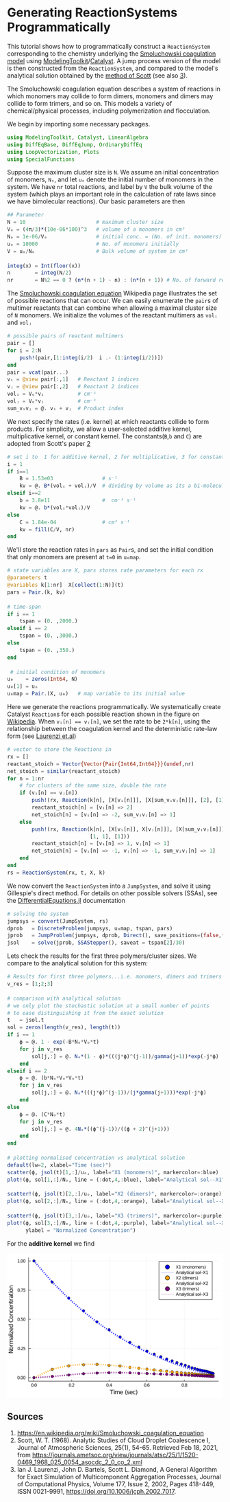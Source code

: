 # Generating ReactionSystems Programmatically 
This tutorial shows how to programmatically construct a `ReactionSystem` corresponding to the chemistry underlying the [Smoluchowski coagulation model](https://en.wikipedia.org/wiki/Smoluchowski_coagulation_equation) using [ModelingToolkit](https://mtk.sciml.ai/stable/)/[Catalyst](https://catalyst.sciml.ai/dev/). A jump process version of the model is then constructed from the `ReactionSystem`, and compared to the model's analytical solution obtained by the [method of Scott](https://journals.ametsoc.org/view/journals/atsc/25/1/1520-0469_1968_025_0054_asocdc_2_0_co_2.xml) (see also [3](https://doi.org/10.1006/jcph.2002.7017)).

The Smoluchowski coagulation equation describes a system of reactions in which monomers may collide to form dimers, monomers and dimers may collide to form trimers, and so on. This models a variety of chemical/physical processes, including polymerization and flocculation.

We begin by importing some necessary packages.
```julia
using ModelingToolkit, Catalyst, LinearAlgebra
using DiffEqBase, DiffEqJump, OrdinaryDiffEq
using LoopVectorization, Plots
using SpecialFunctions
```
Suppose the maximum cluster size is `N`. We assume an initial concentration of monomers, `Nₒ`, and let `uₒ` denote the initial number of monomers in the system. We have `nr` total reactions, and label by `V` the bulk volume of the system (which plays an important role in the calculation of rate laws since we have bimolecular reactions). Our basic parameters are then  
```julia
## Parameter
N = 10                       # maximum cluster size
Vₒ = (4π/3)*(10e-06*100)^3   # volume of a monomers in cm³
Nₒ = 1e-06/Vₒ                # initial conc. = (No. of init. monomers) / bulk volume
uₒ = 10000                   # No. of monomers initially
V = uₒ/Nₒ                    # Bulk volume of system in cm³

integ(x) = Int(floor(x))
n        = integ(N/2)
nr       = N%2 == 0 ? (n*(n + 1) - n) : (n*(n + 1)) # No. of forward reactions
```
The [Smoluchowski coagulation equation](https://en.wikipedia.org/wiki/Smoluchowski_coagulation_equation) Wikipedia page illustrates the set of possible reactions that can occur. We can easily enumerate the `pair`s of multimer reactants that can combine when allowing a maximal cluster size of `N` monomers. We initialize the volumes of the reactant multimers as `volᵢ` and `volⱼ`
  
```julia
# possible pairs of reactant multimers
pair = []
for i = 2:N
    push!(pair,[1:integ(i/2)  i .- (1:integ(i/2))])
end
pair = vcat(pair...)
vᵢ = @view pair[:,1]   # Reactant 1 indices
vⱼ = @view pair[:,2]   # Reactant 2 indices
volᵢ = Vₒ*vᵢ           # cm⁻³
volⱼ = Vₒ*vⱼ           # cm⁻³
sum_vᵢvⱼ = @. vᵢ + vⱼ  # Product index
```
We next specify the rates (i.e. kernel) at which reactants collide to form products. For simplicity, we allow a user-selected additive kernel, multiplicative kernel, or constant kernel. The constants(`B`,`b` and `C`) are adopted from Scott's paper [2](https://journals.ametsoc.org/view/journals/atsc/25/1/1520-0469_1968_025_0054_asocdc_2_0_co_2.xml)
```julia
# set i to  1 for additive kernel, 2 for multiplicative, 3 for constant
i = 1
if i==1
    B = 1.53e03                # s⁻¹
    kv = @. B*(volᵢ + volⱼ)/V  # dividing by volume as its a bi-molecular reaction chain
elseif i==2
    b = 3.8e11                 #  cm⁻³ s⁻¹
    kv = @. b*(volᵢ*volⱼ)/V
else
    C = 1.84e-04               # cm³ s⁻¹
    kv = fill(C/V, nr) 
end
```
We'll store the reaction rates in `pars` as `Pair`s, and set the initial condition that only monomers are present at ``t=0`` in `u₀map`.
```julia
# state variables are X, pars stores rate parameters for each rx
@parameters t       
@variables k[1:nr]  X[collect(1:N)](t)
pars = Pair.(k, kv)

# time-span
if i == 1
    tspan = (0. ,2000.)   
elseif i == 2
    tspan = (0. ,3000.)
else
    tspan = (0. ,350.)
end

 # initial condition of monomers
u₀    = zeros(Int64, N)
u₀[1] = uₒ  
u₀map = Pair.(X, u₀)   # map variable to its initial value
```
Here we generate the reactions programmatically. We systematically create Catalyst `Reaction`s for each possible reaction shown in the figure on [Wikipedia](https://en.wikipedia.org/wiki/Smoluchowski_coagulation_equation). When `vᵢ[n] == vⱼ[n]`, we set the rate to be `2*k[n]`, using the relationship between the coagulation kernel and the deterministic rate-law form (see [Laurenzi et.al](https://www.sciencedirect.com/science/article/pii/S0021999102970178))
```julia
# vector to store the Reactions in
rx = []              
reactant_stoich = Vector{Vector{Pair{Int64,Int64}}}(undef,nr)
net_stoich = similar(reactant_stoich)
for n = 1:nr
    # for clusters of the same size, double the rate
    if (vᵢ[n] == vⱼ[n]) 
        push!(rx, Reaction(k[n], [X[vᵢ[n]]], [X[sum_vᵢvⱼ[n]]], [2], [1]))
        reactant_stoich[n] = [vᵢ[n] => 2]
        net_stoich[n] = [vᵢ[n] => -2, sum_vᵢvⱼ[n] => 1]
    else
        push!(rx, Reaction(k[n], [X[vᵢ[n]], X[vⱼ[n]]], [X[sum_vᵢvⱼ[n]]], 
                           [1, 1], [1]))
        reactant_stoich[n] = [vᵢ[n] => 1, vⱼ[n] => 1]
        net_stoich[n] = [vᵢ[n] => -1, vⱼ[n] => -1, sum_vᵢvⱼ[n] => 1]
    end
end
rs = ReactionSystem(rx, t, X, k)
```
We now convert the `ReactionSystem` into a `JumpSystem`, and solve it using Gillespie's direct method. For details on other possible solvers (SSAs), see the [DifferentialEquations.jl](https://diffeq.sciml.ai/latest/types/jump_types/) documentation 
```julia
# solving the system
jumpsys = convert(JumpSystem, rs)
dprob   = DiscreteProblem(jumpsys, u₀map, tspan, pars)
jprob   = JumpProblem(jumpsys, dprob, Direct(), save_positions=(false,false))
jsol    = solve(jprob, SSAStepper(), saveat = tspan[2]/30)
```
Lets check the results for the first three polymers/cluster sizes. We compare to the analytical solution for this system:
```julia
# Results for first three polymers...i.e. monomers, dimers and trimers
v_res = [1;2;3]

# comparison with analytical solution
# we only plot the stochastic solution at a small number of points
# to ease distinguishing it from the exact solution
t   = jsol.t
sol = zeros(length(v_res), length(t))
if i == 1
    ϕ = @. 1 - exp(-B*Nₒ*Vₒ*t)    
    for j in v_res
        sol[j,:] = @. Nₒ*(1 - ϕ)*(((j*ϕ)^(j-1))/gamma(j+1))*exp(-j*ϕ)
    end
elseif i == 2
    ϕ = @. (b*Nₒ*Vₒ*Vₒ*t)
    for j in v_res
        sol[j,:] = @. Nₒ*(((j*ϕ)^(j-1))/(j*gamma(j+1)))*exp(-j*ϕ)
    end
else
    ϕ = @. (C*Nₒ*t)
    for j in v_res
        sol[j,:] = @. 4Nₒ*((ϕ^(j-1))/((ϕ + 2)^(j+1)))
    end
end

# plotting normalised concentration vs analytical solution
default(lw=2, xlabel="Time (sec)")
scatter(ϕ, jsol(t)[1,:]/uₒ, label="X1 (monomers)", markercolor=:blue)
plot!(ϕ, sol[1,:]/Nₒ, line = (:dot,4,:blue), label="Analytical sol--X1")

scatter!(ϕ, jsol(t)[2,:]/uₒ, label="X2 (dimers)", markercolor=:orange)
plot!(ϕ, sol[2,:]/Nₒ, line = (:dot,4,:orange), label="Analytical sol--X2")

scatter!(ϕ, jsol(t)[3,:]/uₒ, label="X3 (trimers)", markercolor=:purple)
plot!(ϕ, sol[3,:]/Nₒ, line = (:dot,4,:purple), label="Analytical sol--X3", 
      ylabel = "Normalized Concentration")
```
For the **additive kernel** we find

![additive_kernel](../assets/additive_kernel.svg)

## Sources
1. https://en.wikipedia.org/wiki/Smoluchowski_coagulation_equation
2. Scott, W. T. (1968). Analytic Studies of Cloud Droplet Coalescence I, Journal of Atmospheric Sciences, 25(1), 54-65. Retrieved Feb 18, 2021, from https://journals.ametsoc.org/view/journals/atsc/25/1/1520-0469_1968_025_0054_asocdc_2_0_co_2.xml
3. Ian J. Laurenzi, John D. Bartels, Scott L. Diamond, A General Algorithm for Exact Simulation of Multicomponent Aggregation Processes, Journal of Computational Physics, Volume 177, Issue 2, 2002, Pages 418-449, ISSN 0021-9991, https://doi.org/10.1006/jcph.2002.7017.
